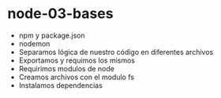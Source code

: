 # node-03-bases

* npm y package.json
* nodemon
* Separamos lógica de nuestro código en diferentes archivos
* Exportamos y requimos los mismos
* Requirimos modulos de node
* Creamos archivos con el modulo fs
* Instalamos dependencias

